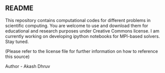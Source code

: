 ## README ##

This repository contains computational codes for different problems in scientific computing. You are welcome to use and download them for educational and research purposes under Creative Commons license. I am currently working on developing ipython notebooks for MPI-based solvers. Stay tuned.

(Please refer to the license file for further information on how to reference this source)

Author - Akash Dhruv
